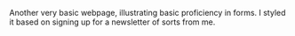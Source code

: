 Another very basic webpage, illustrating basic proficiency in forms. I styled it based on signing up for a newsletter of sorts from me.
